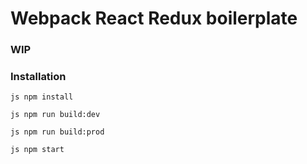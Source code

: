 # Webpack React Redux boilerplate


### WIP

### Installation
`js
npm install
`


`js
npm run build:dev
`


`js
npm run build:prod
`


`js
npm start
`
